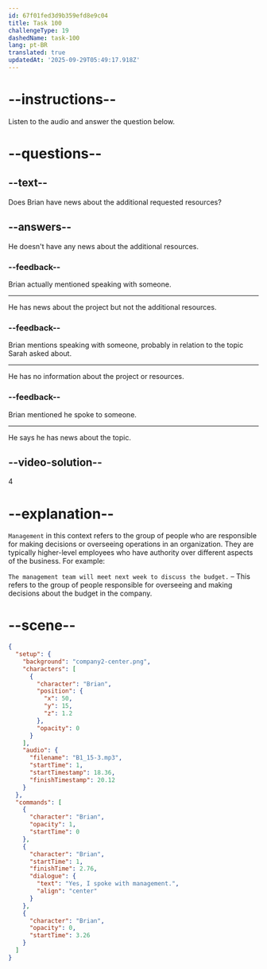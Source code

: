 ```yaml
---
id: 67f01fed3d9b359efd8e9c04
title: Task 100
challengeType: 19
dashedName: task-100
lang: pt-BR
translated: true
updatedAt: '2025-09-29T05:49:17.918Z'
---
```


<!-- (Audio) Brian: Yes, I spoke with management. -->

# --instructions--

Listen to the audio and answer the question below.

# --questions--

## --text--

Does Brian have news about the additional requested resources?

## --answers--

He doesn't have any news about the additional resources.

### --feedback--

Brian actually mentioned speaking with someone.

---

He has news about the project but not the additional resources.

### --feedback--

Brian mentions speaking with someone, probably in relation to the topic Sarah asked about.

---

He has no information about the project or resources.

### --feedback--

Brian mentioned he spoke to someone.

---

He says he has news about the topic.

## --video-solution--

4

# --explanation--

`Management` in this context refers to the group of people who are responsible for making decisions or overseeing operations in an organization. They are typically higher-level employees who have authority over different aspects of the business. For example:

`The management team will meet next week to discuss the budget.` – This refers to the group of people responsible for overseeing and making decisions about the budget in the company.  

# --scene--

```json
{
  "setup": {
    "background": "company2-center.png",
    "characters": [
      {
        "character": "Brian",
        "position": {
          "x": 50,
          "y": 15,
          "z": 1.2
        },
        "opacity": 0
      }
    ],
    "audio": {
      "filename": "B1_15-3.mp3",
      "startTime": 1,
      "startTimestamp": 18.36,
      "finishTimestamp": 20.12
    }
  },
  "commands": [
    {
      "character": "Brian",
      "opacity": 1,
      "startTime": 0
    },
    {
      "character": "Brian",
      "startTime": 1,
      "finishTime": 2.76,
      "dialogue": {
        "text": "Yes, I spoke with management.",
        "align": "center"
      }
    },
    {
      "character": "Brian",
      "opacity": 0,
      "startTime": 3.26
    }
  ]
}
```
